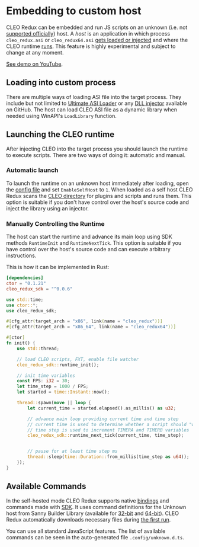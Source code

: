 # Embedding to custom host

CLEO Redux can be embedded and run JS scripts on an unknown (i.e. not [supported officially](./introduction.md#supported-releases)) host. A *host* is an application in which process `cleo_redux.asi` or `cleo_redux64.asi` [gets loaded or injected](#loading-into-custom-process) and where the CLEO runtime [runs](#launching-the-cleo-runtime). This feature is highly experimental and subject to change at any moment.

[See demo on YouTube](https://www.youtube.com/watch?v=rk2LvDt7UkI).

## Loading into custom process

There are multiple ways of loading ASI file into the target process. They include but not limited to [Ultimate ASI Loader](https://github.com/ThirteenAG/Ultimate-ASI-Loader/releases) or any [DLL injector](https://github.com/search?q=dll+injector) available on GitHub. The host can load CLEO ASI file as a dynamic library when needed using WinAPI's `LoadLibrary` function.

## Launching the CLEO runtime

After injecting CLEO into the target process you should launch the runtime to execute scripts. There are two ways of doing it: automatic and manual.

### Automatic launch

To launch the runtime on an unknown host immediately after loading, open the [config file](./config.md) and set `EnableSelfHost` to `1`. When loaded as a self host CLEO Redux scans the [CLEO directory](./cleo-directory.md) for plugins and scripts and runs them. This option is suitable if you don't have control over the host's source code and inject the library using an injector.

### Manually Controlling the Runtime

The host can start the runtime and advance its main loop using SDK methods `RuntimeInit` and `RuntimeNextTick`. This option is suitable if you have control over the host's source code and can execute arbitrary instructions.

This is how it can be implemented in Rust:

```toml
[dependencies]
ctor = "0.1.21"
cleo_redux_sdk = "^0.0.6"
```

```rust
use std::time;
use ctor::*;
use cleo_redux_sdk;

#[cfg_attr(target_arch = "x86", link(name = "cleo_redux"))]
#[cfg_attr(target_arch = "x86_64", link(name = "cleo_redux64"))]

#[ctor]
fn init() {
    use std::thread;

    // load CLEO scripts, FXT, enable file watcher
    cleo_redux_sdk::runtime_init();

    // init time variables
    const FPS: i32 = 30;
    let time_step = 1000 / FPS;
    let started = time::Instant::now();

    thread::spawn(move || loop {
        let current_time = started.elapsed().as_millis() as u32;

        // advance main loop providing current time and time step
        // current time is used to determine whether a script should "wake up" after wait command
        // time step is used to increment TIMERA and TIMERB variables
        cleo_redux_sdk::runtime_next_tick(current_time, time_step);


        // pause for at least time step ms
        thread::sleep(time::Duration::from_millis(time_step as u64));
    });
}
```

## Available Commands

In the self-hosted mode CLEO Redux supports native [bindings](./js-bindings.md) and commands made with [SDK](./using-sdk.md). It uses command definitions for the Unknown host from Sanny Builder Library (available for [32-bit](https://library.sannybuilder.com/#/unknown_x86) and [64-bit](https://library.sannybuilder.com/#/unknown_x64)). CLEO Redux automatically downloads necessary files during [the first run](./prerequisites.md).

You can use all standard JavaScript features. The list of available commands can be seen in the auto-generated file `.config/unknown.d.ts`.